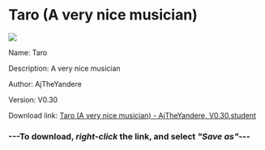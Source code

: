 # Taro (A very nice musician)

<img src = "https://raw.githubusercontent.com/Arbiter1223/Daigaku-Gurashi-Custom-Students/master/Students/Files/Taro%20(A%20very%20nice%20musician).png">

Name: Taro

Description: A very nice musician

Author: AjTheYandere

Version: V0.30

Download link: <a href="https://raw.githubusercontent.com/Arbiter1223/Daigaku-Gurashi-Custom-Students/master/Students/Files/Taro%20(A%20very%20nice%20musician)%20-%20AjTheYandere%2C%20V0.30.student">Taro (A very nice musician) - AjTheYandere, V0.30.student</a>

### ---**To download, _right-click_ the link, and select _"Save as"_**---
